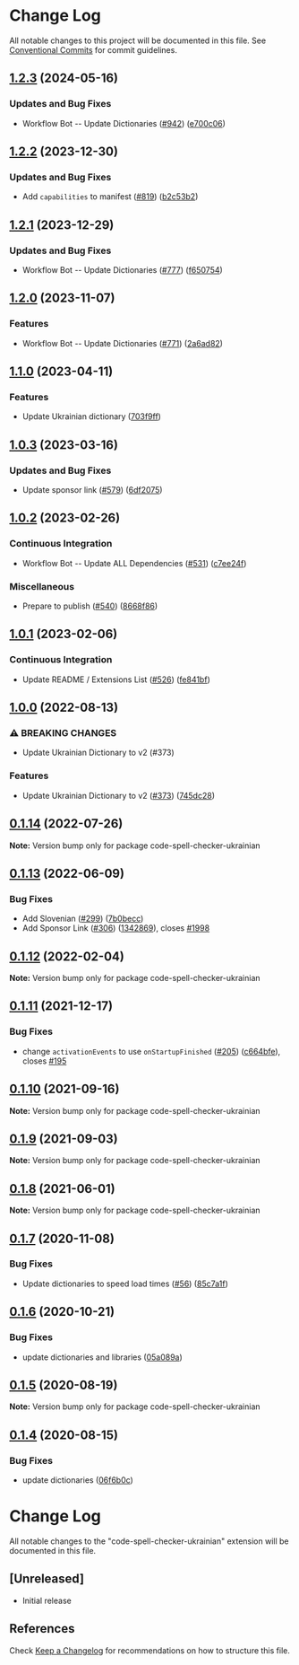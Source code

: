 # Change Log

All notable changes to this project will be documented in this file.
See [Conventional Commits](https://conventionalcommits.org) for commit guidelines.

## [1.2.3](https://github.com/streetsidesoftware/vscode-cspell-dict-extensions/compare/code-spell-checker-ukrainian@1.2.2...code-spell-checker-ukrainian@1.2.3) (2024-05-16)


### Updates and Bug Fixes

* Workflow Bot -- Update Dictionaries ([#942](https://github.com/streetsidesoftware/vscode-cspell-dict-extensions/issues/942)) ([e700c06](https://github.com/streetsidesoftware/vscode-cspell-dict-extensions/commit/e700c06361417c6cae0682193d95814ceeab54cd))

## [1.2.2](https://github.com/streetsidesoftware/vscode-cspell-dict-extensions/compare/code-spell-checker-ukrainian@1.2.1...code-spell-checker-ukrainian@1.2.2) (2023-12-30)


### Updates and Bug Fixes

* Add `capabilities` to manifest ([#819](https://github.com/streetsidesoftware/vscode-cspell-dict-extensions/issues/819)) ([b2c53b2](https://github.com/streetsidesoftware/vscode-cspell-dict-extensions/commit/b2c53b27df0597c88c82c9773c054a1a5f6c1b54))

## [1.2.1](https://github.com/streetsidesoftware/vscode-cspell-dict-extensions/compare/code-spell-checker-ukrainian@1.2.0...code-spell-checker-ukrainian@1.2.1) (2023-12-29)


### Updates and Bug Fixes

* Workflow Bot -- Update Dictionaries ([#777](https://github.com/streetsidesoftware/vscode-cspell-dict-extensions/issues/777)) ([f650754](https://github.com/streetsidesoftware/vscode-cspell-dict-extensions/commit/f650754169f0e365409c3edcf45fb6a87fefc727))

## [1.2.0](https://github.com/streetsidesoftware/vscode-cspell-dict-extensions/compare/code-spell-checker-ukrainian@1.1.0...code-spell-checker-ukrainian@1.2.0) (2023-11-07)


### Features

* Workflow Bot -- Update Dictionaries ([#771](https://github.com/streetsidesoftware/vscode-cspell-dict-extensions/issues/771)) ([2a6ad82](https://github.com/streetsidesoftware/vscode-cspell-dict-extensions/commit/2a6ad8295ed4e5264867df8c9c97e14d6e0763bc))

## [1.1.0](https://github.com/streetsidesoftware/vscode-cspell-dict-extensions/compare/code-spell-checker-ukrainian@1.0.3...code-spell-checker-ukrainian@1.1.0) (2023-04-11)


### Features

* Update Ukrainian dictionary ([703f9ff](https://github.com/streetsidesoftware/vscode-cspell-dict-extensions/commit/703f9ff9007d0c54c3868b0d1a7d75e72b2da66c))

## [1.0.3](https://github.com/streetsidesoftware/vscode-cspell-dict-extensions/compare/code-spell-checker-ukrainian@1.0.2...code-spell-checker-ukrainian@1.0.3) (2023-03-16)


### Updates and Bug Fixes

* Update sponsor link ([#579](https://github.com/streetsidesoftware/vscode-cspell-dict-extensions/issues/579)) ([6df2075](https://github.com/streetsidesoftware/vscode-cspell-dict-extensions/commit/6df2075cda94e9253a1f11d5dcf63e73a49b8edd))

## [1.0.2](https://github.com/streetsidesoftware/vscode-cspell-dict-extensions/compare/code-spell-checker-ukrainian@1.0.1...code-spell-checker-ukrainian@1.0.2) (2023-02-26)


### Continuous Integration

* Workflow Bot -- Update ALL Dependencies ([#531](https://github.com/streetsidesoftware/vscode-cspell-dict-extensions/issues/531)) ([c7ee24f](https://github.com/streetsidesoftware/vscode-cspell-dict-extensions/commit/c7ee24f30552a6e8904a8d489b8a76ddcd3eedec))


### Miscellaneous

* Prepare to publish ([#540](https://github.com/streetsidesoftware/vscode-cspell-dict-extensions/issues/540)) ([8668f86](https://github.com/streetsidesoftware/vscode-cspell-dict-extensions/commit/8668f86b5fe3bf076cc44db54ec9b15d2f137623))

## [1.0.1](https://github.com/streetsidesoftware/vscode-cspell-dict-extensions/compare/code-spell-checker-ukrainian@1.0.0...code-spell-checker-ukrainian@1.0.1) (2023-02-06)


### Continuous Integration

* Update README / Extensions List ([#526](https://github.com/streetsidesoftware/vscode-cspell-dict-extensions/issues/526)) ([fe841bf](https://github.com/streetsidesoftware/vscode-cspell-dict-extensions/commit/fe841bfc7209e134740b24897e23748581536eb3))

## [1.0.0](https://github.com/streetsidesoftware/vscode-cspell-dict-extensions/compare/code-spell-checker-ukrainian@0.1.14...code-spell-checker-ukrainian@1.0.0) (2022-08-13)


### ⚠ BREAKING CHANGES

* Update Ukrainian Dictionary to v2 (#373)

### Features

* Update Ukrainian Dictionary to v2 ([#373](https://github.com/streetsidesoftware/vscode-cspell-dict-extensions/issues/373)) ([745dc28](https://github.com/streetsidesoftware/vscode-cspell-dict-extensions/commit/745dc28543c9e704a57891f7a370750658daa9a6))

## [0.1.14](https://github.com/streetsidesoftware/vscode-cspell-dict-extensions/compare/code-spell-checker-ukrainian@0.1.13...code-spell-checker-ukrainian@0.1.14) (2022-07-26)

**Note:** Version bump only for package code-spell-checker-ukrainian





## [0.1.13](https://github.com/streetsidesoftware/vscode-cspell-dict-extensions/compare/code-spell-checker-ukrainian@0.1.12...code-spell-checker-ukrainian@0.1.13) (2022-06-09)


### Bug Fixes

* Add Slovenian ([#299](https://github.com/streetsidesoftware/vscode-cspell-dict-extensions/issues/299)) ([7b0becc](https://github.com/streetsidesoftware/vscode-cspell-dict-extensions/commit/7b0becc910e11e674ad32be812aa5e138b005219))
* Add Sponsor Link ([#306](https://github.com/streetsidesoftware/vscode-cspell-dict-extensions/issues/306)) ([1342869](https://github.com/streetsidesoftware/vscode-cspell-dict-extensions/commit/13428699ee20f6b6a597dd2638d5633f2a53c9cf)), closes [#1998](https://github.com/streetsidesoftware/vscode-cspell-dict-extensions/issues/1998)





## [0.1.12](https://github.com/streetsidesoftware/vscode-cspell-dict-extensions/compare/code-spell-checker-ukrainian@0.1.11...code-spell-checker-ukrainian@0.1.12) (2022-02-04)

**Note:** Version bump only for package code-spell-checker-ukrainian





## [0.1.11](https://github.com/streetsidesoftware/vscode-cspell-dict-extensions/compare/code-spell-checker-ukrainian@0.1.10...code-spell-checker-ukrainian@0.1.11) (2021-12-17)


### Bug Fixes

* change `activationEvents` to use `onStartupFinished` ([#205](https://github.com/streetsidesoftware/vscode-cspell-dict-extensions/issues/205)) ([c664bfe](https://github.com/streetsidesoftware/vscode-cspell-dict-extensions/commit/c664bfe88497c9eaf82aa5549734d99db9194001)), closes [#195](https://github.com/streetsidesoftware/vscode-cspell-dict-extensions/issues/195)





## [0.1.10](https://github.com/streetsidesoftware/vscode-cspell-dict-extensions/compare/code-spell-checker-ukrainian@0.1.9...code-spell-checker-ukrainian@0.1.10) (2021-09-16)

**Note:** Version bump only for package code-spell-checker-ukrainian





## [0.1.9](https://github.com/streetsidesoftware/vscode-cspell-dict-extensions/compare/code-spell-checker-ukrainian@0.1.8...code-spell-checker-ukrainian@0.1.9) (2021-09-03)

**Note:** Version bump only for package code-spell-checker-ukrainian





## [0.1.8](https://github.com/streetsidesoftware/vscode-cspell-dict-extensions/compare/code-spell-checker-ukrainian@0.1.7...code-spell-checker-ukrainian@0.1.8) (2021-06-01)

**Note:** Version bump only for package code-spell-checker-ukrainian





## [0.1.7](https://github.com/streetsidesoftware/vscode-cspell-dict-extensions/compare/code-spell-checker-ukrainian@0.1.6...code-spell-checker-ukrainian@0.1.7) (2020-11-08)


### Bug Fixes

* Update dictionaries to speed load times ([#56](https://github.com/streetsidesoftware/vscode-cspell-dict-extensions/issues/56)) ([85c7a1f](https://github.com/streetsidesoftware/vscode-cspell-dict-extensions/commit/85c7a1f3363945594f6d86dbb7dae7f4c95a76e7))





## [0.1.6](https://github.com/streetsidesoftware/vscode-cspell-dict-extensions/compare/code-spell-checker-ukrainian@0.1.5...code-spell-checker-ukrainian@0.1.6) (2020-10-21)


### Bug Fixes

* update dictionaries and libraries ([05a089a](https://github.com/streetsidesoftware/vscode-cspell-dict-extensions/commit/05a089add3e0e3606ac1604df1539adfb272461f))





## [0.1.5](https://github.com/streetsidesoftware/vscode-cspell-dict-extensions/compare/code-spell-checker-ukrainian@0.1.4...code-spell-checker-ukrainian@0.1.5) (2020-08-19)

**Note:** Version bump only for package code-spell-checker-ukrainian





## [0.1.4](https://github.com/streetsidesoftware/vscode-cspell-dict-extensions/compare/code-spell-checker-ukrainian@0.1.3...code-spell-checker-ukrainian@0.1.4) (2020-08-15)


### Bug Fixes

* update dictionaries ([06f6b0c](https://github.com/streetsidesoftware/vscode-cspell-dict-extensions/commit/06f6b0cd9c011d55de841aa75591422a18d8a8f6))





# Change Log
All notable changes to the "code-spell-checker-ukrainian" extension will be documented in this file.

## [Unreleased]
- Initial release

## References
Check [Keep a Changelog](http://keepachangelog.com/) for recommendations on how to structure this file.
